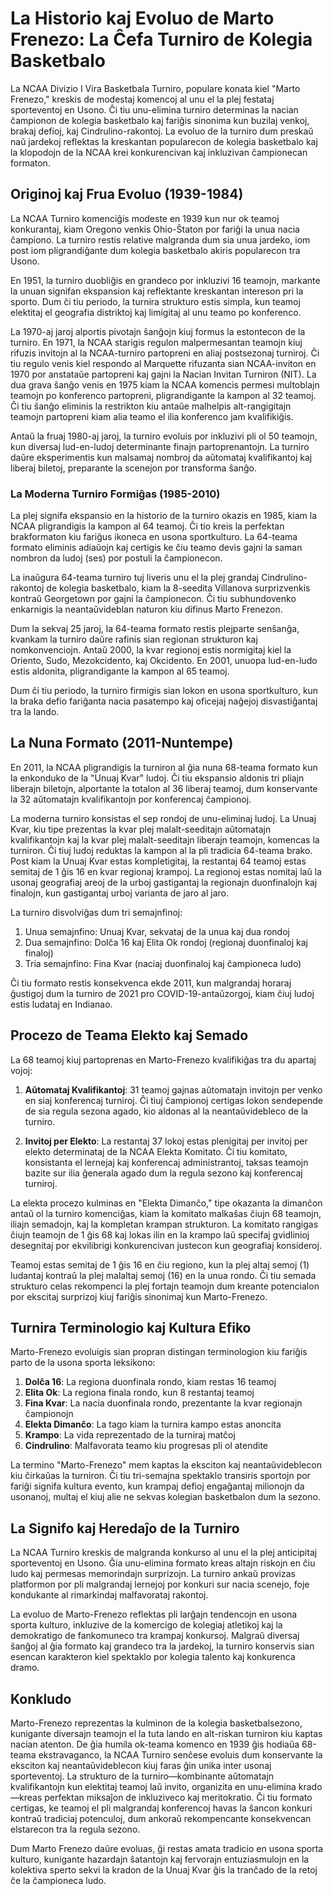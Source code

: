 # La Historio kaj Evoluo de Marto Frenezo: La Ĉefa Turniro de Kolegia Basketbalo

La NCAA Divizio I Vira Basketbala Turniro, populare konata kiel "Marto Frenezo," kreskis de modestaj komencoj al unu el la plej festataj sporteventoj en Usono. Ĉi tiu unu-elimina turniro determinas la nacian ĉampionon de kolegia basketbalo kaj fariĝis sinonima kun buzilaj venkoj, brakaj defioj, kaj Cindrulino-rakontoj. La evoluo de la turniro dum preskaŭ naŭ jardekoj reflektas la kreskantan popularecon de kolegia basketbalo kaj la klopodojn de la NCAA krei konkurencivan kaj inkluzivan ĉampionecan formaton.

## Originoj kaj Frua Evoluo (1939-1984)

La NCAA Turniro komenciĝis modeste en 1939 kun nur ok teamoj konkurantaj, kiam Oregono venkis Ohio-Ŝtaton por fariĝi la unua nacia ĉampiono. La turniro restis relative malgranda dum sia unua jardeko, iom post iom pligrandiĝante dum kolegia basketbalo akiris popularecon tra Usono.

En 1951, la turniro duobliĝis en grandeco por inkluzivi 16 teamojn, markante la unuan signifan ekspansion kaj reflektante kreskantan intereson pri la sporto. Dum ĉi tiu periodo, la turnira strukturo estis simpla, kun teamoj elektitaj el geografia distriktoj kaj limigitaj al unu teamo po konferenco.

La 1970-aj jaroj alportis pivotajn ŝanĝojn kiuj formus la estontecon de la turniro. En 1971, la NCAA starigis regulon malpermesantan teamojn kiuj rifuzis invitojn al la NCAA-turniro partopreni en aliaj postsezonaj turniroj. Ĉi tiu regulo venis kiel respondo al Marquette rifuzanta sian NCAA-inviton en 1970 por anstataŭe partopreni kaj gajni la Nacian Invitan Turniron (NIT). La dua grava ŝanĝo venis en 1975 kiam la NCAA komencis permesi multoblajn teamojn po konferenco partopreni, pligrandigante la kampon al 32 teamoj. Ĉi tiu ŝanĝo eliminis la restrikton kiu antaŭe malhelpis alt-rangigitajn teamojn partopreni kiam alia teamo el ilia konferenco jam kvalifikiĝis.

Antaŭ la fruaj 1980-aj jaroj, la turniro evoluis por inkluzivi pli ol 50 teamojn, kun diversaj lud-en-ludoj determinante finajn partoprenantojn. La turniro daŭre eksperimentis kun malsamaj nombroj da aŭtomataj kvalifikantoj kaj liberaj biletoj, preparante la scenejon por transforma ŝanĝo.

### La Moderna Turniro Formiĝas (1985-2010)

La plej signifa ekspansio en la historio de la turniro okazis en 1985, kiam la NCAA pligrandigis la kampon al 64 teamoj. Ĉi tio kreis la perfektan brakformaton kiu fariĝus ikoneca en usona sportkulturo. La 64-teama formato eliminis adiaŭojn kaj certigis ke ĉiu teamo devis gajni la saman nombron da ludoj (ses) por postuli la ĉampionecon.

La inaŭgura 64-teama turniro tuj liveris unu el la plej grandaj Cindrulino-rakontoj de kolegia basketbalo, kiam la 8-seedita Villanova surprizvenkis kontraŭ Georgetown por gajni la ĉampionecon. Ĉi tiu subhundovenko enkarnigis la neantaŭvideblan naturon kiu difinus Marto Frenezon.

Dum la sekvaj 25 jaroj, la 64-teama formato restis plejparte senŝanĝa, kvankam la turniro daŭre rafinis sian regionan strukturon kaj nomkonvenciojn. Antaŭ 2000, la kvar regionoj estis normigitaj kiel la Oriento, Sudo, Mezokcidento, kaj Okcidento. En 2001, unuopa lud-en-ludo estis aldonita, pligrandigante la kampon al 65 teamoj.

Dum ĉi tiu periodo, la turniro firmigis sian lokon en usona sportkulturo, kun la braka defio fariĝanta nacia pasatempo kaj oficejaj naĝejoj disvastiĝantaj tra la lando.

## La Nuna Formato (2011-Nuntempe)

En 2011, la NCAA pligrandigis la turniron al ĝia nuna 68-teama formato kun la enkonduko de la "Unuaj Kvar" ludoj. Ĉi tiu ekspansio aldonis tri pliajn liberajn biletojn, alportante la totalon al 36 liberaj teamoj, dum konservante la 32 aŭtomatajn kvalifikantojn por konferencaj ĉampionoj.

La moderna turniro konsistas el sep rondoj de unu-eliminaj ludoj. La Unuaj Kvar, kiu tipe prezentas la kvar plej malalt-seeditajn aŭtomatajn kvalifikantojn kaj la kvar plej malalt-seeditajn liberajn teamojn, komencas la turniron. Ĉi tiuj ludoj reduktas la kampon al la pli tradicia 64-teama brako. Post kiam la Unuaj Kvar estas kompletigitaj, la restantaj 64 teamoj estas semitaj de 1 ĝis 16 en kvar regionaj krampoj. La regionoj estas nomitaj laŭ la usonaj geografiaj areoj de la urboj gastigantaj la regionajn duonfinalojn kaj finalojn, kun gastigantaj urboj varianta de jaro al jaro.

La turniro disvolviĝas dum tri semajnfinoj:

1. Unua semajnfino: Unuaj Kvar, sekvataj de la unua kaj dua rondoj
2. Dua semajnfino: Dolĉa 16 kaj Elita Ok rondoj (regionaj duonfinaloj kaj finaloj)
3. Tria semajnfino: Fina Kvar (naciaj duonfinaloj kaj ĉampioneca ludo)

Ĉi tiu formato restis konsekvenca ekde 2011, kun malgrandaj horaraj ĝustigoj dum la turniro de 2021 pro COVID-19-antaŭzorgoj, kiam ĉiuj ludoj estis ludataj en Indianao.

## Procezo de Teama Elekto kaj Semado

La 68 teamoj kiuj partoprenas en Marto-Frenezo kvalifikiĝas tra du apartaj vojoj:

1. **Aŭtomataj Kvalifikantoj**: 31 teamoj gajnas aŭtomatajn invitojn per venko en siaj konferencaj turniroj. Ĉi tiuj ĉampionoj certigas lokon sendepende de sia regula sezona agado, kio aldonas al la neantaŭvidebleco de la turniro.

2. **Invitoj per Elekto**: La restantaj 37 lokoj estas plenigitaj per invitoj per elekto determinataj de la NCAA Elekta Komitato. Ĉi tiu komitato, konsistanta el lernejaj kaj konferencaj administrantoj, taksas teamojn bazite sur ilia ĝenerala agado dum la regula sezono kaj konferencaj turniroj.

La elekta procezo kulminas en "Elekta Dimanĉo," tipe okazanta la dimanĉon antaŭ ol la turniro komenciĝas, kiam la komitato malkaŝas ĉiujn 68 teamojn, iliajn semadojn, kaj la kompletan krampan strukturon. La komitato rangigas ĉiujn teamojn de 1 ĝis 68 kaj lokas ilin en la krampo laŭ specifaj gvidlinioj desegnitaj por ekvilibrigi konkurencivan justecon kun geografiaj konsideroj.

Teamoj estas semitaj de 1 ĝis 16 en ĉiu regiono, kun la plej altaj semoj (1) ludantaj kontraŭ la plej malaltaj semoj (16) en la unua rondo. Ĉi tiu semada strukturo celas rekompenci la plej fortajn teamojn dum kreante potencialon por ekscitaj surprizoj kiuj fariĝis sinonimaj kun Marto-Frenezo.

## Turnira Terminologio kaj Kultura Efiko

Marto-Frenezo evoluigis sian propran distingan terminologion kiu fariĝis parto de la usona sporta leksikono:

1. **Dolĉa 16**: La regiona duonfinala rondo, kiam restas 16 teamoj
2. **Elita Ok**: La regiona finala rondo, kun 8 restantaj teamoj
3. **Fina Kvar**: La nacia duonfinala rondo, prezentante la kvar regionajn ĉampionojn
4. **Elekta Dimanĉo**: La tago kiam la turnira kampo estas anoncita
5. **Krampo**: La vida reprezentado de la turniraj matĉoj
6. **Cindrulino**: Malfavorata teamo kiu progresas pli ol atendite

La termino "Marto-Frenezo" mem kaptas la eksciton kaj neantaŭvideblecon kiu ĉirkaŭas la turniron. Ĉi tiu tri-semajna spektaklo transiris sportojn por fariĝi signifa kultura evento, kun krampaj defioj engaĝantaj milionojn da usonanoj, multaj el kiuj alie ne sekvas kolegian basketbalon dum la sezono.

## La Signifo kaj Heredaĵo de la Turniro

La NCAA Turniro kreskis de malgranda konkurso al unu el la plej anticipitaj sporteventoj en Usono. Ĝia unu-elimina formato kreas altajn riskojn en ĉiu ludo kaj permesas memorindajn surprizojn. La turniro ankaŭ provizas platformon por pli malgrandaj lernejoj por konkuri sur nacia scenejo, foje kondukante al rimarkindaj malfavorataj rakontoj.

La evoluo de Marto-Frenezo reflektas pli larĝajn tendencojn en usona sporta kulturo, inkluzive de la komercigo de kolegiaj atletikoj kaj la demokratigo de fankomuneco tra krampaj konkursoj. Malgraŭ diversaj ŝanĝoj al ĝia formato kaj grandeco tra la jardekoj, la turniro konservis sian esencan karakteron kiel spektaklo por kolegia talento kaj konkurenca dramo.

## Konkludo

Marto-Frenezo reprezentas la kulminon de la kolegia basketbalsezono, kunigante diversajn teamojn el la tuta lando en alt-riskan turniron kiu kaptas nacian atenton. De ĝia humila ok-teama komenco en 1939 ĝis hodiaŭa 68-teama ekstravaganco, la NCAA Turniro senĉese evoluis dum konservante la eksciton kaj neantaŭvideblecon kiuj faras ĝin unika inter usonaj sporteventoj. La strukturo de la turniro—kombinante aŭtomatajn kvalifikantojn kun elektitaj teamoj laŭ invito, organizita en unu-elimina krado—kreas perfektan miksaĵon de inkluziveco kaj meritokratio. Ĉi tiu formato certigas, ke teamoj el pli malgrandaj konferencoj havas la ŝancon konkuri kontraŭ tradiciaj potenculoj, dum ankoraŭ rekompencante konsekvencan elstarecon tra la regula sezono.

Dum Marto Frenezo daŭre evoluas, ĝi restas amata tradicio en usona sporta kulturo, kunigante hazardajn ŝatantojn kaj fervorajn entuziasmulojn en la kolektiva sperto sekvi la kradon de la Unuaj Kvar ĝis la tranĉado de la retoj ĉe la ĉampioneca ludo.
